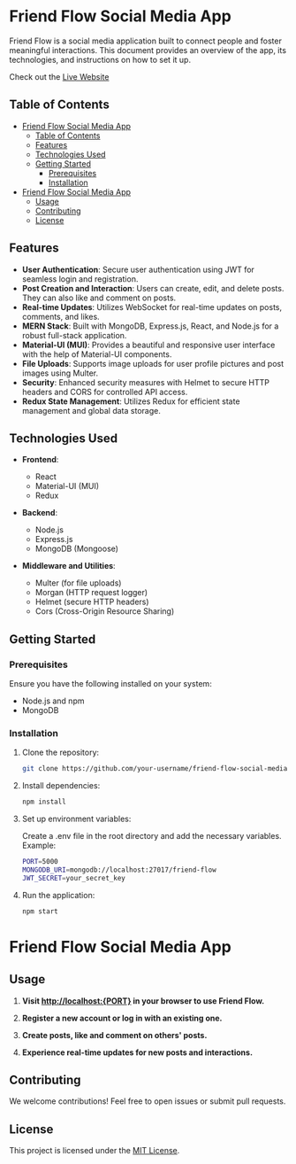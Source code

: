 # Friend Flow Social Media App

Friend Flow is a social media application built to connect people and foster meaningful interactions. This document provides an overview of the app, its technologies, and instructions on how to set it up.

Check out the [Live Website](https://socialmediaapp-7up6.onrender.com/)
## Table of Contents

- [Friend Flow Social Media App](#friend-flow-social-media-app)
  - [Table of Contents](#table-of-contents)
  - [Features](#features)
  - [Technologies Used](#technologies-used)
  - [Getting Started](#getting-started)
    - [Prerequisites](#prerequisites)
    - [Installation](#installation)
- [Friend Flow Social Media App](#friend-flow-social-media-app-1)
  - [Usage](#usage)
  - [Contributing](#contributing)
  - [License](#license)

## Features

- **User Authentication**: Secure user authentication using JWT for seamless login and registration.
- **Post Creation and Interaction**: Users can create, edit, and delete posts. They can also like and comment on posts.
- **Real-time Updates**: Utilizes WebSocket for real-time updates on posts, comments, and likes.
- **MERN Stack**: Built with MongoDB, Express.js, React, and Node.js for a robust full-stack application.
- **Material-UI (MUI)**: Provides a beautiful and responsive user interface with the help of Material-UI components.
- **File Uploads**: Supports image uploads for user profile pictures and post images using Multer.
- **Security**: Enhanced security measures with Helmet to secure HTTP headers and CORS for controlled API access.
- **Redux State Management**: Utilizes Redux for efficient state management and global data storage.

## Technologies Used

- **Frontend**:
  - React
  - Material-UI (MUI)
  - Redux

- **Backend**:
  - Node.js
  - Express.js
  - MongoDB (Mongoose)

- **Middleware and Utilities**:
  - Multer (for file uploads)
  - Morgan (HTTP request logger)
  - Helmet (secure HTTP headers)
  - Cors (Cross-Origin Resource Sharing)

## Getting Started

### Prerequisites

Ensure you have the following installed on your system:

- Node.js and npm
- MongoDB

### Installation

1. Clone the repository:

   ```bash
   git clone https://github.com/your-username/friend-flow-social-media.git
2. Install dependencies:
    ```bash
    npm install
3. Set up environment variables:

    Create a .env file in the root directory and add the necessary variables. Example:
    ```bash
    PORT=5000
    MONGODB_URI=mongodb://localhost:27017/friend-flow
    JWT_SECRET=your_secret_key
4. Run the application:
    ```bash
    npm start
# Friend Flow Social Media App

## Usage

1. **Visit [http://localhost:{PORT}](http://localhost:{PORT}) in your browser to use Friend Flow.**

2. **Register a new account or log in with an existing one.**

3. **Create posts, like and comment on others' posts.**

4. **Experience real-time updates for new posts and interactions.**

## Contributing

We welcome contributions! Feel free to open issues or submit pull requests.

## License

This project is licensed under the [MIT License](LICENSE).
